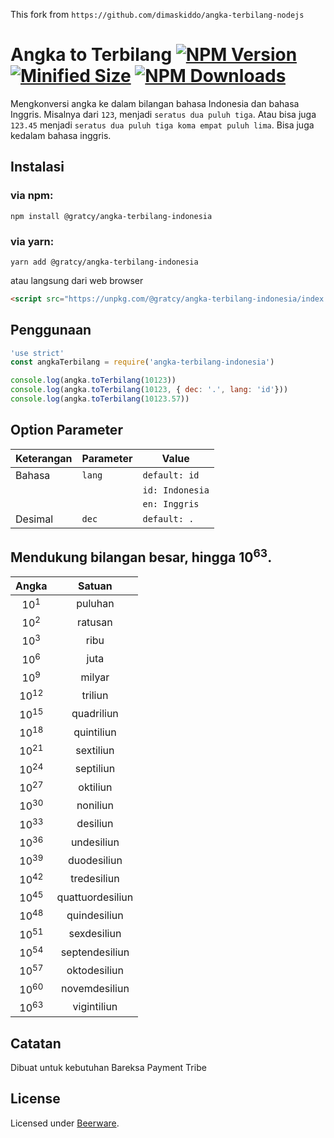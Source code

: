 This fork from `https://github.com/dimaskiddo/angka-terbilang-nodejs`

# Angka to Terbilang [![NPM Version](https://img.shields.io/badge/npm-v6.13.4-blue)](https://www.npmjs.com/package/@gratcy/angka-terbilang-indonesia) [![Minified Size](https://img.shields.io/badge/minified_size-3.7Kib-blue)](https://www.npmjs.com/package/@gratcy/angka-terbilang-indonesia) [![NPM Downloads](https://img.shields.io/badge/downloads-464K-green)](https://www.npmjs.com/package/@gratcy/angka-terbilang-indonesia)
Mengkonversi angka ke dalam bilangan bahasa Indonesia dan bahasa Inggris. Misalnya dari `123`, menjadi `seratus dua puluh tiga`. Atau bisa juga `123.45` menjadi `seratus dua puluh tiga koma empat puluh lima`. Bisa juga kedalam bahasa inggris.

## Instalasi

### via **npm**:
```
npm install @gratcy/angka-terbilang-indonesia
```
### via **yarn**:
```
yarn add @gratcy/angka-terbilang-indonesia
```

atau langsung dari web browser

```html
<script src="https://unpkg.com/@gratcy/angka-terbilang-indonesia/index.min.js">
```

## Penggunaan

```js
'use strict'
const angkaTerbilang = require('angka-terbilang-indonesia')

console.log(angka.toTerbilang(10123))
console.log(angka.toTerbilang(10123, { dec: '.', lang: 'id'}))
console.log(angka.toTerbilang(10123.57))
```

## Option Parameter
| Keterangan    | Parameter  | Value               |
| --------------|------------|---------------------|
| Bahasa        | `lang`     | `default: id `      |
|               |            | `id: Indonesia`     |
|               |            | `en: Inggris`       |
| Desimal   	| `dec`      | `default: .`        |

## Mendukung bilangan besar, hingga 10<sup>63</sup>.

| Angka           | Satuan           |
|:---------------:|:----------------:|
| 10<sup>1</sup>  | puluhan          |
| 10<sup>2</sup>  | ratusan          |
| 10<sup>3</sup>  | ribu             |
| 10<sup>6</sup>  | juta             |
| 10<sup>9</sup>  | milyar           |
| 10<sup>12</sup> | triliun          |
| 10<sup>15</sup> | quadriliun       |
| 10<sup>18</sup> | quintiliun       |
| 10<sup>21</sup> | sextiliun        |
| 10<sup>24</sup> | septiliun        |
| 10<sup>27</sup> | oktiliun         |
| 10<sup>30</sup> | noniliun         |
| 10<sup>33</sup> | desiliun         |
| 10<sup>36</sup> | undesiliun       |
| 10<sup>39</sup> | duodesiliun      |
| 10<sup>42</sup> | tredesiliun      |
| 10<sup>45</sup> | quattuordesiliun |
| 10<sup>48</sup> | quindesiliun     |
| 10<sup>51</sup> | sexdesiliun      |
| 10<sup>54</sup> | septendesiliun   |
| 10<sup>57</sup> | oktodesiliun     |
| 10<sup>60</sup> | novemdesiliun    |
| 10<sup>63</sup> | vigintiliun      |

## Catatan
Dibuat untuk kebutuhan Bareksa Payment Tribe

## License
Licensed under [Beerware](./LICENSE).
